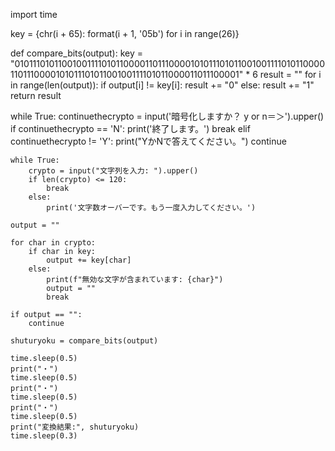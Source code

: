 import time

key = {chr(i + 65): format(i + 1, '05b') for i in range(26)}

def compare_bits(output):
    key = "010111010110010011110101100001101110000101011101011001001111010110000110111000010101110101100100111101011000011011100001" * 6
    result = ""
    for i in range(len(output)):
        if output[i] != key[i]:
            result += "0"
        else:
            result += "1"
    return result

while True:
    continuethecrypto = input('暗号化しますか？ y or n＝＞').upper()
    if continuethecrypto == 'N':
        print('終了します。')
        break
    elif continuethecrypto != 'Y':
        print("YかNで答えてください。")
        continue

    while True:
        crypto = input("文字列を入力: ").upper()
        if len(crypto) <= 120:
            break
        else:
            print('文字数オーバーです。もう一度入力してください。')

    output = ""

    for char in crypto:
        if char in key:
            output += key[char]
        else:
            print(f"無効な文字が含まれています: {char}")
            output = ""
            break

    if output == "":
        continue

    shuturyoku = compare_bits(output)

    time.sleep(0.5)
    print("・")
    time.sleep(0.5)
    print("・")
    time.sleep(0.5)
    print("・")
    time.sleep(0.5)
    print("変換結果:", shuturyoku)
    time.sleep(0.3)
